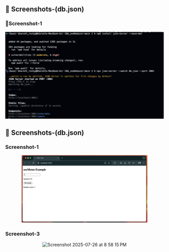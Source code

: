 
## 📸 Screenshots-(db.json)

### 📂Screenshot-1
<p align="center">
  <img width="700" alt="Result-1" src="https://github.com/Bharath5050/CBA-Projects-and-Tasks/blob/main/CBA_useReducer-useMemo-useCallback-Assignment/Screenshots/result-1.png" />
</p>

## 📸 Screenshots-(db.json)

###  Screenshot-1
<p align="center">
  <img width="400" alt="Screenshot 2025-07-26 at 9 10 17 PM" src="https://github.com/Bharath5050/CBA-Projects-and-Tasks/blob/main/CBA_useReducer-useMemo-useCallback-Assignment/Screenshots/result-2.png" />
</p>

### Screenshot-3
<p align="center">
  <img width="400" alt="Screenshot 2025-07-26 at 8 58 15 PM" src="Varsha.H_React_Assignment/Screenshot 2025-07-28 at 6.58.17 PM.png" />
</p>

